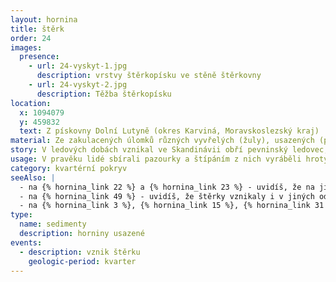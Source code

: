 ```yaml
---
layout: hornina
title: štěrk
order: 24
images:
  presence:
    - url: 24-vyskyt-1.jpg
      description: vrstvy štěrkopísku ve stěně štěrkovny
    - url: 24-vyskyt-2.jpg
      description: Těžba štěrkopísku
location:
  x: 1094079
  y: 459832
  text: Z pískovny Dolní Lutyně (okres Karviná, Moravskoslezský kraj)
material: Ze zakulacených úlomků různých vyvřelých (žuly), usazených (pískovce, pazourky) a metamorfovaných (ruly) hornin.
story: V ledových dobách vznikal ve Skandinávii obří pevninský ledovec, který se rozrůstal směrem k jihu. V době nejrozsáhlejšího zalednění Evropy dosahovalo čelo ledovce až na severní okraj  území České republiky. Ledovec s povrchu Země seškrabával úlomky hornin a jako obří buldozer je hrnul před sebou. Před čelem ledovce se z nahrnutých úlomků vytvořil val, kterému se říká moréna. V letním období část ledu roztála. Dravá řeka,  vytékající z ledovce, morénu rozrušovala a odnášela úlomky hornin. Kutálely se v proudu, narážely do sebe až se ohladily do kulata. Mezi valouny najdeme místní pískovce, ale také pazourky, které ledovci přihrnul z Pobaltí nebo zvláštní typ červené žuly s oválnými živci, který s ledovcem přicestoval až ze Skandinávie.
usage: V pravěku lidé sbírali pazourky a štípáním z nich vyráběli hroty a ostří pro své nástroje a zbraně. Štěrk se spolu s pískem těží, pere se (zbavuje se částeček jílu), zrna štěrku a písku se třídí podle velikosti. Používají se jako plnivo do betonových a asfaltových směsí a pro další účely ve stavebnictví.
category: kvartérní pokryv
seeAlso: |
  - na {% hornina_link 22 %} a {% hornina_link 23 %} - uvidíš, že na jiných místech vznikaly ve stejné době štěrky s odlišným složením
  - na {% hornina_link 49 %} - uvidíš, že štěrky vznikaly i v jiných odobích
  - na {% hornina_link 3 %}, {% hornina_link 15 %}, {% hornina_link 31 %} a {% hornina_link 43 %} - uvidíš, že ze štěrku může vzniknout pevná hornina
type:
  name: sedimenty
  description: horniny usazené
events:
  - description: vznik štěrku
    geologic-period: kvarter
---
```


